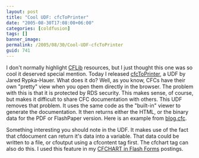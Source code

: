 ```yaml
---
layout: post
title: "Cool UDF: cfcToPrinter"
date: "2005-08-30T17:08:00+06:00"
categories: [coldfusion]
tags: []
banner_image: 
permalink: /2005/08/30/Cool-UDF-cfcToPrinter
guid: 741
---
```


I don't normally highlight <a href="http://www.cflib.org">CFLib</a> resources, but I just thought this one was so cool it deserved special mention. Today I released <a href="http://www.cflib.org/udf.cfm?id=1332">cfcToPrinter</a>, a UDF by Jared Rypka-Hauer. What does it do? Well, as you know, CFCs have their own "pretty" view when you open them directly in the browser. The problem with this is that it is protected by RDS security. This makes sense, of course, but makes it difficult to share CFC documentation with others. This UDF removes that problem. It uses the same code as the "built-in" viewer to generate the documentation. It then returns either the HTML, or the binary data for the PDF or FlashPaper version. Here is an example from <a href="http://ray.camdenfamily.com/downloads/test.pdf">blog.cfc</a>.

Something interesting you should note in the UDF. It makes use of the fact that cfdocument can return it's data into a variable. That data could be written to a file, or cfoutput using a cfcontent tag first. The cfchart tag can also do this. I used this feature in my <a href="http://ray.camdenfamily.com/index.cfm/2005/7/23/Embedded-CFCHART-in-Flash-Forms--Part-3">CFCHART in Flash Forms</a> postings.